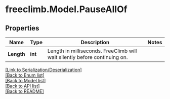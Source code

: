# freeclimb.Model.PauseAllOf


## Properties

Name | Type | Description | Notes
------------ | ------------- | ------------- | -------------
**Length** | **int** | Length in milliseconds. FreeClimb will wait silently before continuing on. | 

[[Link to Serialization/Deserialization]](../README.md#documentation-for-serialization-deserialization)<br /> 
[[Back to Enum list]](../README.md#documentation-for-enums)<br /> 
[[Back to Model list]](../README.md#documentation-for-models)<br /> 
[[Back to API list]](../README.md#documentation-for-api-endpoints) <br /> 
[[Back to README]](../README.md) <br /> 
